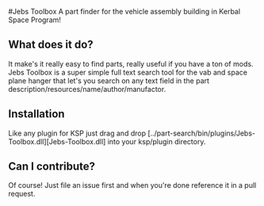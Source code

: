 #Jebs Toolbox
A part finder for the vehicle assembly building in Kerbal Space Program!

## What does it do?
It make's it really easy to find parts, really useful if you have a ton of mods. Jebs Toolbox is a super simple full text search tool for the vab and space plane hanger that let's you search on any text field in the part description/resources/name/author/manufactor.

## Installation
Like any plugin for KSP just drag and drop [../part-search/bin/plugins/Jebs-Toolbox.dll][Jebs-Toolbox.dll] into your ksp/plugin directory.

## Can I contribute?
Of course! Just file an issue first and when you're done reference it in a pull request.
